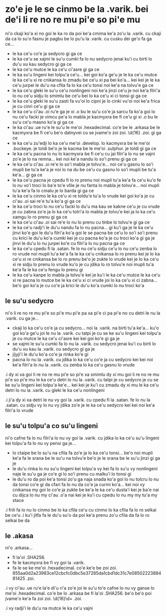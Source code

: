 zo'e je le se cinmo be la .varik. bei de'i li re no re mu pi'e so pi'e mu
=========================================================================
ni'o ckaji ko'a xi no goi le ka ro da poi ke'a cmima ke'a zo'u la .varik. cu ckaji da ca lo su'o fasnu je pagbu be lo pu'u la .varik. cu cusku dei ge'o fa ga ce...

* le ka ce'u co'e ja sedycro gi ga ce
* le ka ce'u se xajmi le su'u cumki fa lo nu sedycro jenai ku'i cu birti lo du'u xu kau sedycro gi ga ce
* le ka ce'u mutce le ka ce'u ci'asre gi ga ce
* le ka su'u lingeni kei tolpu'a ce'u... kei goi ko'a ge'u je le ka ce'u mutce le ka ce'u xi re cnikansa lo zmadu be ce'u xi pa bei ko'a... kei kei je le ka ce'u jurpei le du'u na cfila fa lo ka ce'u tonsi noi ke'a na tolvu'e ga ce
* le ka ce'u gleki le su'u ce'u nonlingeni noi ke'a jinzi ce'u je noi ke'a filri'a lo nu ce'u sidju lo smimlu be ce'u bei lo ka ce'u xi ci tonsi gi ga ce
* le ka ce'u gleki le su'u zasti fa vu'oi lo cipni je lo cinki vu'oi noi ke'a frica je cu cinri ce'u gi ga ce
* le ka ce'u ci'au .oi ru'e ga je xi .o bu le su'u co'e ja sarcu fa ko'a goi lo nu ce'u facki je vimcu pe'a lo mabla je kacmyxra be fi ce'u gi xi .o bu le su'u ce'u masno ko'a gi ga ce
* le ka ci'au .ue ru'e le su'u le me'oi .hexadecimal. co'e be le .arkasa be le kacmyxra be fi ce'u be'o datnyvei cu se jvame'o zoi zoi. \d{16} .zoi. gi ga ce
* le ka ce'u zu'edji lo ka ce'u me'oi .develop. lo kacmyxra be le me'oi .buckeye. je toldi be'o je le kacma be le me'oi .sulphur. je toldi gi ga ce
* le ka ce'u pacna lo nu lo kacmyxra be fi ce'u cu jai filri'a lo nu se vajni zo'e je lo na remna... kei noi ke'a nandu lo so'i prenu gi ga ce
* le ka ce'u ci'au .oi re'e lo so'i mabla je tolvu'e... noi ce'u gasnu lo so'i mupli be tu'a ke'a je noi lo na du be ce'u cu gasnu lo so'i mupli be tu'a ke'a... gi ga ce
* le ka ce'u pacna je cpedu fi lo ro prenu noi mupli tu'a ke'a fa ce'u ku'o fe lo nu vo'i troci lo ba'e to'e vlile je nu fanta lo mabla je tolvu'e... noi mupli tu'a ke'a fa lo cmalu je lo barda gi ga ce
* le ka ce'u cinmo le ka ce'u xi re toldu'e tu'a lo vrude kei goi ko'a je cu ci'au .oi sai re'e tu'a ko'a gi ga ce
* le ka ce'u troci lo nu ce'u facki lo du'u ma kau se kakne ce'u je cu vrude je cu zabna zo'e ja lo ka ce'u tolri'a lo mabla je tolvu'e kei ja lo ka ce'u xamgu lo ro prenu gi ga ce
* le ka ce'u ci'au .oi sai re'e lo nu lo prenu cu tinbe lo tolvu'e gi ga ce
* le ka ce'u radji'i le du'u nandu fa lo nu pacna... gi ku'i ga je le ka ce'u jinvi ko'e goi le du'u filri'a ko'a goi le se pacna be ce'u lo so'i so'i prenu cu krici le du'u ko'a cumki kei je cu pacna ko'a je cu troci ko'a gi ga je jinvi le du'u lo nu jurpei ko'e cu filri'a lo nu pacna ga ce
* le ka ce'u cpedu fi la .satan. fe lo nu ce'u sidju ce'u lo nu ce'u zenba lo ro vrude noi mupli tu'a ke'a fa le ka ce'u cnikansa lo ro prenu kei je lo ka ce'u xi re cnikansa be lo ro prenu be'o je zukte lo vrude kei je lo ka ce'u xi re sidju lo prenu lo vrude ku'o je cu jdika lo ro tolvu'e noi mupli tu'a ke'a fa le ka ce'u fengu lo prenu gi
* le ka ce'u kanpe lo mabla ja tolvu'e kei je ku'i le ka ce'u mutce le ka ce'u xi re pacna lo mutce be le ka ce'u xi ci vrude joi lo ka ce'u xi ci zabna... be'o goi ko'a je cu co'e ja krici le du'u ko'a cumki lo nu troci ko'a

## le su'u sedycro
ni'o li re no re mu pi'e so pi'e mu pi'e pa xa pi'e ci pa pi'e no cu detri le nu la .varik. cu ga je...

* ckaji lo ka ce'u co'e ja cu sedycro... noi la .varik. na birti tu'a ke'a... ku'o goi ko'a ge'u joi le nu la .varik. cu tatpi je cu se ke su'u lingeni kei tolpu'a je cu mutce le ka ce'u ci'asre kei kei goi ko'e gi ga je
* se xajmi le su'u cumki fa lo nu la .varik. cu sedycro jenai ku'i cu birti lo du'u xu kau la .varik. cu sedycro gi ga je
* jijyji'i le du'u ko'a co'e ja rinka ko'e gi
* pacna lo nu la .varik. cu jdika lo ka ce'u co'e ja cu sedycro kei kei noi ke'a filri'a lo nu la .varik. cu zenba lo ka ce'u gasnu lo vrude

.i dy xi xa goi li re no re mu pi'e so pi'e xa smimlu dy xi mu goi li re no re mu pi'e so pi'e mu le ka ce'u detri lo nu la .varik. cu tatpi je cu sedycro je cu se ke su'u lingeni kei tolpu'a ke'e... kei kei je ku'i cu zmadu dy xi mu le ka ce'u detri lo nu la .varik. cu gleki le ka ce'u nonlingeni

.i ji'a dy xi xa detri le nu vy goi la .varik. cu cpedu fi la .satan. fe lo nu la .satan. cu sidju vy lo nu vy jdika zo'e je le ka ce'u sedycro kei kei noi ke'a filri'a lo vrude

## le su'u tolpu'a co su'u lingeni
ni'o cafne fa lo nu filri'a lo nu vy goi la .varik. cu jdika lo ka ce'u su'u lingeni kei tolpu'a fa lo nu vy pensi ga je...

* lo ctaipe be lo su'u na cfila fa zo'e ja lo ka ce'u tonsi... be'o noi mupli ke'a fa le srana be le su'u na tolvu'e be'o je le srana be le su'u jinzi gi ga je
* le du'u rinka lo nu su'u lingeni kei tolpu'a vy kei fa lo su'u vy nonlingeni naje le su'u ga je co'e gi lo so'i prenu cu malku'i lo tonsi gi
* le du'u ro da poi ke'a tonsi zo'u ga naja snada ko'a goi lo nu tolcru lo nu da tonsi co'e gi da cfari fa lo nu da co'e ja curmi ko'a... kei noi vy cnikansa my goi lo co'e ja zukte be ke'a le ka ce'u dusta'i kei je ba'e nai cu dijca lo nu my ci'au .o'a nai kei je ku'i cu cpedu lo nu my my tu'a my stace

.i frili fa lo nu lo cinmo be lo ka cfila ce'u cu cinmo lo ka cfila fa lo ro selkai be ce'u  .i ku'i jitfa fa le du'u su'o da poi ke'a prenu zo'u cfila da fa lo ro selkai be da

## le .akasa
ni'o .arkasa...

* fi la'oi .SHA256.
* fe le kacmyxra be fi vy goi la .varik.
* fa le se ke me'oi .hexadecimal. co'e ke'e be zoi zoi. 855aa0d2a23983ce12cbcfc0dbc5e37285da1cbd1dc31c7e0850222388481425 .zoi.

.i vy ci'au .ue ru'e la'e di'u ri'a zo'e joi le su'u to'e cafne lo nu vy ganse lo me'oi .hexadecimal. co'e be lo .arkasa be fi la'oi .SHA256. be'o be'o poi jvame'o ke'a fa zoi zoi. \d{16}\d+ .zoi.

.i vy radji'i le du'u na mutce le ka ce'u vajni
